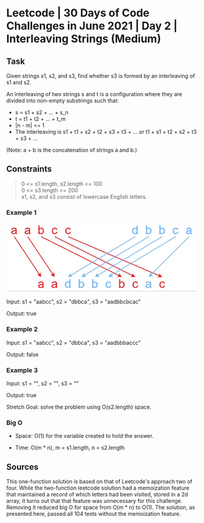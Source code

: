 # Leetcode | 30 Days of Code Challenges in June 2021 | Day 2 | Interleaving Strings (Medium)

## Task

Given strings s1, s2, and s3, find whether s3 is formed by an interleaving of s1 and s2.

An interleaving of two strings s and t is a configuration where they are divided into non-empty substrings such that:

* s = s1 + s2 + ... + s_n
* t = t1 + t2 + ... + t_m  
* |n - m| <= 1  
* The interleaving is s1 + t1 + s2 + t2 + s3 + t3 + ... or t1 + s1 + t2 + s2 + t3 + s3 + ...

(Note: a + b is the concatenation of strings a and b.)

## Constraints

> 0 <= s1.length, s2.length <= 100  
0 <= s3.length <= 200  
s1, s2, and s3 consist of lowercase English letters.  

### Example 1

![image](../../assets/interleaving-strings-example.png)

Input: s1 = "aabcc", s2 = "dbbca", s3 = "aadbbcbcac"

Output: true

### Example 2

Input: s1 = "aabcc", s2 = "dbbca", s3 = "aadbbbaccc"

Output: false

### Example 3

Input: s1 = "", s2 = "", s3 = ""

Output: true

Stretch Goal: solve the problem using O(s2.length) space.

### Big O

* Space: O(1) for the variable created to hold the answer.

* Time: O(m * n), m = s1.length, n = s2.length

<!-- ### ![whiteboard]() -->

## Sources

This one-function solution is based on that of Leetcode's approach two of four. While the two-function leetcode solution had a memoization feature that maintained a record of which letters had been visited, stored in a 2d array, it turns out that that feature was unnecessary for this challenge. Removing it reduced big O for space from O(m * n) to O(1). The solution, as presented here, passed all 104 tests without the memoization feature.
